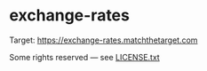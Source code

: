 # exchange-rates

Target: https://exchange-rates.matchthetarget.com

Some rights reserved — see [LICENSE.txt](LICENSE.txt)
